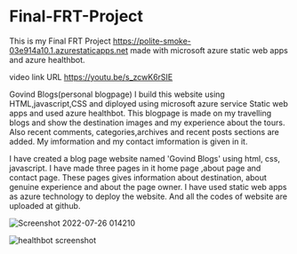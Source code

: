 # Final-FRT-Project
This is my Final FRT Project
https://polite-smoke-03e914a10.1.azurestaticapps.net made with microsoft azure static web apps and azure healthbot.

video link URL https://youtu.be/s_zcwK6rSIE

Govind Blogs(personal blogpage)
I build this website using HTML,javascript,CSS and diployed using microsoft azure service Static web apps and used azure healthbot.
This blogpage is made on my travelling blogs and show the destination images and my experience about the tours.
Also recent comments, categories,archives and recent posts sections are added.
My imformation and my contact imformation is given in it.

I have created a blog page website named 'Govind Blogs' using html, css, javascript. I have made three pages in it home page ,about page and contact page. These pages gives information about destination, about genuine experience and about the page owner. I have used static web apps as azure technology to deploy the website. And all the codes of website are uploaded at github.




![Screenshot 2022-07-26 014210](https://user-images.githubusercontent.com/95979633/180866492-43396072-8c5f-40fd-9a06-c315040f14a0.jpg)

![healthbot screenshot](https://user-images.githubusercontent.com/95979633/203911561-7d954d0c-a17a-4c0b-8698-338bce07270b.jpg)
